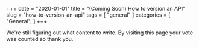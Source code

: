 +++
date = "2020-01-01"
title = "(Coming Soon) How to version an API"
slug = "how-to-version-an-api"
tags = [
    "general"
]
categories = [
    "General",
]
+++

We're still figuring out what content to write. By visiting this page your vote was counted so thank you.